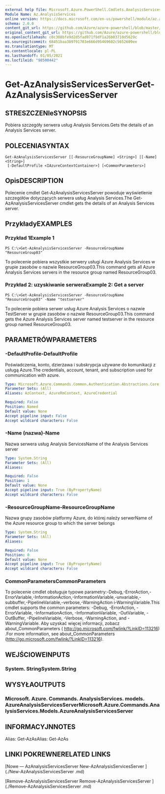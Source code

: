 ```yaml
---
external help file: Microsoft.Azure.PowerShell.Cmdlets.AnalysisServices.dll-Help.xml
Module Name: Az.AnalysisServices
online version: https://docs.microsoft.com/en-us/powershell/module/az.analysisservices/get-azanalysisservicesserver
schema: 2.0.0
content_git_url: https://github.com/Azure/azure-powershell/blob/master/src/AnalysisServices/AnalysisServices/help/Get-AzAnalysisServicesServer.md
original_content_git_url: https://github.com/Azure/azure-powershell/blob/master/src/AnalysisServices/AnalysisServices/help/Get-AzAnalysisServicesServer.md
ms.openlocfilehash: c0c308bfe9d2d5fad971f9df1a26b03710d5629c
ms.sourcegitcommit: 68451baa389791703e666d95469602c5652609ee
ms.translationtype: MT
ms.contentlocale: pl-PL
ms.lasthandoff: 01/05/2021
ms.locfileid: "98500442"
---
```

# <span data-ttu-id="51388-101">Get-AzAnalysisServicesServer</span><span class="sxs-lookup"><span data-stu-id="51388-101">Get-AzAnalysisServicesServer</span></span>

## <span data-ttu-id="51388-102">STRESZCZENIe</span><span class="sxs-lookup"><span data-stu-id="51388-102">SYNOPSIS</span></span>
<span data-ttu-id="51388-103">Pobiera szczegóły serwera usług Analysis Services.</span><span class="sxs-lookup"><span data-stu-id="51388-103">Gets the details of an Analysis Services server.</span></span>

## <span data-ttu-id="51388-104">POLECENIA</span><span class="sxs-lookup"><span data-stu-id="51388-104">SYNTAX</span></span>

```
Get-AzAnalysisServicesServer [[-ResourceGroupName] <String>] [[-Name] <String>]
 [-DefaultProfile <IAzureContextContainer>] [<CommonParameters>]
```

## <span data-ttu-id="51388-105">Opis</span><span class="sxs-lookup"><span data-stu-id="51388-105">DESCRIPTION</span></span>
<span data-ttu-id="51388-106">Polecenie cmdlet Get-AzAnalysisServicesServer powoduje wyświetlenie szczegółów dotyczących serwera usług Analysis Services.</span><span class="sxs-lookup"><span data-stu-id="51388-106">The Get-AzAnalysisServicesServer cmdlet gets the details of an Analysis Services server.</span></span>

## <span data-ttu-id="51388-107">Przykłady</span><span class="sxs-lookup"><span data-stu-id="51388-107">EXAMPLES</span></span>

### <span data-ttu-id="51388-108">Przykład 1</span><span class="sxs-lookup"><span data-stu-id="51388-108">Example 1</span></span>
```
PS C:\>Get-AzAnalysisServicesServer -ResourceGroupName "ResourceGroup03"
```

<span data-ttu-id="51388-109">To polecenie pobiera wszystkie serwery usługi Azure Analysis Services w grupie zasobów o nazwie ResourceGroup03.</span><span class="sxs-lookup"><span data-stu-id="51388-109">This command gets all Azure Analysis Services servers in the resource group named ResourceGroup03.</span></span>

### <span data-ttu-id="51388-110">Przykład 2: uzyskiwanie serwera</span><span class="sxs-lookup"><span data-stu-id="51388-110">Example 2: Get a server</span></span>
```
PS C:\>Get-AzAnalysisServicesServer -ResourceGroupName "ResourceGroup03" -Name "testserver"
```

<span data-ttu-id="51388-111">To polecenie pobiera serwer usług Azure Analysis Services o nazwie TestServer w grupie zasobów o nazwie ResourceGroup03.</span><span class="sxs-lookup"><span data-stu-id="51388-111">This command gets the Azure Analysis Services server named testserver in the resource group named ResourceGroup03.</span></span>

## <span data-ttu-id="51388-112">PARAMETRÓW</span><span class="sxs-lookup"><span data-stu-id="51388-112">PARAMETERS</span></span>

### <span data-ttu-id="51388-113">-DefaultProfile</span><span class="sxs-lookup"><span data-stu-id="51388-113">-DefaultProfile</span></span>
<span data-ttu-id="51388-114">Poświadczenia, konto, dzierżawa i subskrypcja używane do komunikacji z usługą Azure.</span><span class="sxs-lookup"><span data-stu-id="51388-114">The credentials, account, tenant, and subscription used for communication with azure.</span></span>

```yaml
Type: Microsoft.Azure.Commands.Common.Authentication.Abstractions.Core.IAzureContextContainer
Parameter Sets: (All)
Aliases: AzContext, AzureRmContext, AzureCredential

Required: False
Position: Named
Default value: None
Accept pipeline input: False
Accept wildcard characters: False
```

### <span data-ttu-id="51388-115">-Name (nazwa)</span><span class="sxs-lookup"><span data-stu-id="51388-115">-Name</span></span>
<span data-ttu-id="51388-116">Nazwa serwera usług Analysis Services</span><span class="sxs-lookup"><span data-stu-id="51388-116">Name of the Analysis Services server</span></span>

```yaml
Type: System.String
Parameter Sets: (All)
Aliases:

Required: False
Position: 1
Default value: None
Accept pipeline input: True (ByPropertyName)
Accept wildcard characters: False
```

### <span data-ttu-id="51388-117">-ResourceGroupName</span><span class="sxs-lookup"><span data-stu-id="51388-117">-ResourceGroupName</span></span>
<span data-ttu-id="51388-118">Nazwa grupy zasobów platformy Azure, do której należy serwer</span><span class="sxs-lookup"><span data-stu-id="51388-118">Name of the Azure resource group to which the server belongs</span></span>

```yaml
Type: System.String
Parameter Sets: (All)
Aliases:

Required: False
Position: 0
Default value: None
Accept pipeline input: True (ByPropertyName)
Accept wildcard characters: False
```

### <span data-ttu-id="51388-119">CommonParameters</span><span class="sxs-lookup"><span data-stu-id="51388-119">CommonParameters</span></span>
<span data-ttu-id="51388-120">To polecenie cmdlet obsługuje typowe parametry:-Debug,-ErrorAction,-ErrorVariable,-InformationAction,-InformationVariable,-unvariable,-subbuffer,-PipelineVariable,-verbose,-WarningAction i-WarningVariable.</span><span class="sxs-lookup"><span data-stu-id="51388-120">This cmdlet supports the common parameters: -Debug, -ErrorAction, -ErrorVariable, -InformationAction, -InformationVariable, -OutVariable, -OutBuffer, -PipelineVariable, -Verbose, -WarningAction, and -WarningVariable.</span></span> <span data-ttu-id="51388-121">Aby uzyskać więcej informacji, zobacz about_CommonParameters ( http://go.microsoft.com/fwlink/?LinkID=113216) .</span><span class="sxs-lookup"><span data-stu-id="51388-121">For more information, see about_CommonParameters (http://go.microsoft.com/fwlink/?LinkID=113216).</span></span>

## <span data-ttu-id="51388-122">WEJŚCIOWE</span><span class="sxs-lookup"><span data-stu-id="51388-122">INPUTS</span></span>

### <span data-ttu-id="51388-123">System. String</span><span class="sxs-lookup"><span data-stu-id="51388-123">System.String</span></span>

## <span data-ttu-id="51388-124">WYSYŁA</span><span class="sxs-lookup"><span data-stu-id="51388-124">OUTPUTS</span></span>

### <span data-ttu-id="51388-125">Microsoft. Azure. Commands. AnalysisServices. models. AzureAnalysisServicesServer</span><span class="sxs-lookup"><span data-stu-id="51388-125">Microsoft.Azure.Commands.AnalysisServices.Models.AzureAnalysisServicesServer</span></span>

## <span data-ttu-id="51388-126">INFORMACYJN</span><span class="sxs-lookup"><span data-stu-id="51388-126">NOTES</span></span>
<span data-ttu-id="51388-127">Alias: Get-AzAs</span><span class="sxs-lookup"><span data-stu-id="51388-127">Alias: Get-AzAs</span></span>

## <span data-ttu-id="51388-128">LINKI POKREWNE</span><span class="sxs-lookup"><span data-stu-id="51388-128">RELATED LINKS</span></span>

[<span data-ttu-id="51388-129">Nowe — AzAnalysisServicesServer </span><span class="sxs-lookup"><span data-stu-id="51388-129">New-AzAnalysisServicesServer </span></span>](./New-AzAnalysisServicesServer .md)

[<span data-ttu-id="51388-130">Remove-AzAnalysisServicesServer </span><span class="sxs-lookup"><span data-stu-id="51388-130">Remove-AzAnalysisServicesServer </span></span>](./Remove-AzAnalysisServicesServer .md)
